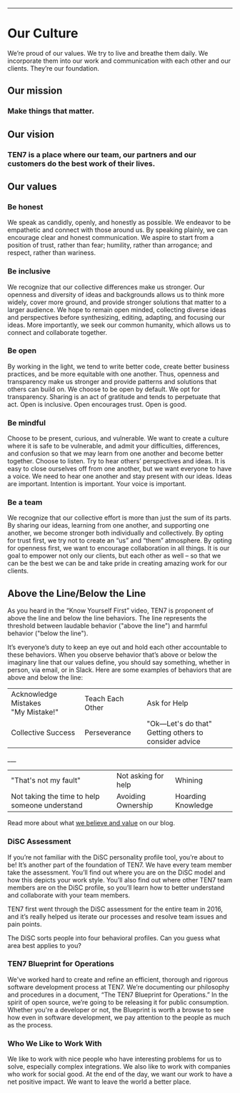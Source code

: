 ---
# Our Culture

We’re proud of our values. We try to live and breathe them daily. We incorporate them into our work and communication with each other and our clients. They’re our foundation.

## Our mission

### Make things that matter. 

## Our vision

### TEN7 is a place where our team, our partners and our customers do the best work of their lives.

## Our values

### Be honest

We speak as candidly, openly, and honestly as possible. We endeavor to be empathetic and connect with those around us. By speaking plainly, we can encourage clear and honest communication. We aspire to start from a position of trust, rather than fear; humility, rather than arrogance; and respect, rather than wariness.

### Be inclusive

We recognize that our collective differences make us stronger. Our openness and diversity of ideas and backgrounds allows us to think more widely, cover more ground, and provide stronger solutions that matter to a larger audience. We hope to remain open minded, collecting diverse ideas and perspectives before synthesizing, editing, adapting, and focusing our ideas. More importantly, we seek our common humanity, which allows us to connect and collaborate together.

### Be open

By working in the light, we tend to write better code, create better business practices, and be more equitable with one another. Thus, openness and transparency make us stronger and provide patterns and solutions that others can build on. We choose to be open by default. We opt for transparency. Sharing is an act of gratitude and tends to perpetuate that act. Open is inclusive. Open encourages trust. Open is good.

### Be mindful

Choose to be present, curious, and vulnerable. We want to create a culture where it is safe to be vulnerable, and admit your difficulties, differences, and confusion so that we may learn from one another and become better together. Choose to listen. Try to hear others’ perspectives and ideas. It is easy to close ourselves off from one another, but we want everyone to have a voice. We need to hear one another and stay present with our ideas. Ideas are important. Intention is important. Your voice is important.

### Be a team

We recognize that our collective effort is more than just the sum of its parts. By sharing our ideas, learning from one another, and supporting one another, we become stronger both individually and collectively. By opting for trust first, we try not to create an “us” and “them” atmosphere. By opting for openness first, we want to encourage collaboration in all things. It is our goal to empower not only our clients, but each other as well – so that we can be the best we can be and take pride in creating amazing work for our clients.

## Above the Line/Below the Line

As you heard in the “Know Yourself First” video, TEN7 is proponent of above the line and below the line behaviors. The line represents the threshold between laudable behavior ("above the line") and harmful behavior ("below the line").

It’s everyone’s duty to keep an eye out and hold each other accountable to these behaviors. When you observe behavior that’s above or below the imaginary line that our values define, you should say something, whether in person, via email, or in Slack. Here are some examples of behaviors that are above and below the line:
<table>
<tbody>
<tr>
<td>Acknowledge Mistakes<br/>"My Mistake!"</td>
<td>Teach Each Other</td>
<td>Ask for Help</td>
</tr>
<tr>
<td>Collective Success</td>
<td>Perseverance</td>
<td>"Ok—Let's do that"<br/>Getting others to consider advice</td>
</tr>
</tbody>
</table>
___

<table>
<tbody>
<tr>
<td>"That's not my fault"</td>
<td>Not asking for help</td>
<td>Whining</td>
</tr>
<tr>
<td>Not taking the time to help someone understand</td>
<td>Avoiding Ownership</td>
<td>Hoarding Knowledge</td>
</tr>
</tbody>
</table>

Read more about what [we believe and value](https://ten7.com/blog/post/what-ten7-believes-and-values) on our blog.

### DiSC Assessment

If you’re not familiar with the DiSC personality profile tool, you’re about to be! It’s another part of the foundation of TEN7. We have every team member take the assessment. You’ll find out where you are on the DiSC model and how this depicts your work style. You’ll also find out where other TEN7 team members are on the DiSC profile, so you’ll learn how to better understand and collaborate with your team members.

TEN7 first went through the DiSC assessment for the entire team in 2016, and it’s really helped us iterate our processes and resolve team issues and pain points.

The DiSC sorts people into four behavioral profiles. Can you guess what area best applies to you?

### TEN7 Blueprint for Operations

We've worked hard to create and refine an efficient, thorough and rigorous software development process at TEN7. We’re documenting our philosophy and procedures in a document, “The TEN7 Blueprint for Operations.” In the spirit of open source, we’re going to be releasing it for public consumption. Whether you're a developer or not, the Blueprint is worth a browse to see how even in software development, we pay attention to the people as much as the process.

### Who We Like to Work With

We like to work with nice people who have interesting problems for us to solve, especially complex integrations.
We also like to work with companies who work for social good. At the end of the day, we want our work to have a net positive impact. We want to leave the world a better place.
